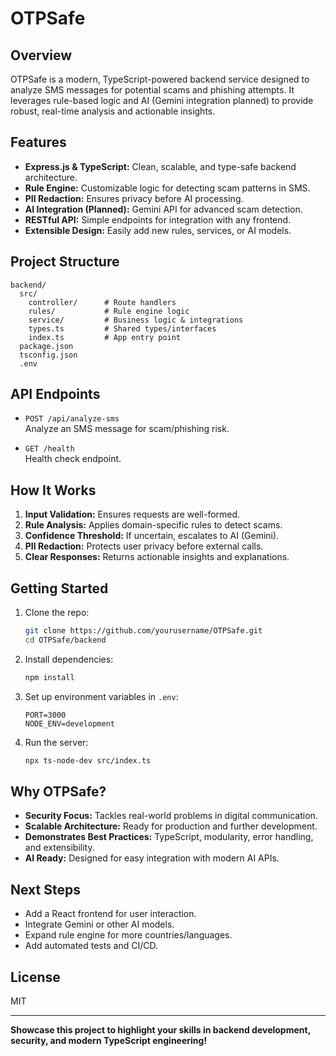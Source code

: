 # OTPSafe

## Overview
OTPSafe is a modern, TypeScript-powered backend service designed to analyze SMS messages for potential scams and phishing attempts. It leverages rule-based logic and AI (Gemini integration planned) to provide robust, real-time analysis and actionable insights.

## Features
- **Express.js & TypeScript:** Clean, scalable, and type-safe backend architecture.
- **Rule Engine:** Customizable logic for detecting scam patterns in SMS.
- **PII Redaction:** Ensures privacy before AI processing.
- **AI Integration (Planned):** Gemini API for advanced scam detection.
- **RESTful API:** Simple endpoints for integration with any frontend.
- **Extensible Design:** Easily add new rules, services, or AI models.

## Project Structure
```
backend/
  src/
    controller/      # Route handlers
    rules/           # Rule engine logic
    service/         # Business logic & integrations
    types.ts         # Shared types/interfaces
    index.ts         # App entry point
  package.json
  tsconfig.json
  .env
```

## API Endpoints

- `POST /api/analyze-sms`  
  Analyze an SMS message for scam/phishing risk.

- `GET /health`  
  Health check endpoint.

## How It Works

1. **Input Validation:** Ensures requests are well-formed.
2. **Rule Analysis:** Applies domain-specific rules to detect scams.
3. **Confidence Threshold:** If uncertain, escalates to AI (Gemini).
4. **PII Redaction:** Protects user privacy before external calls.
5. **Clear Responses:** Returns actionable insights and explanations.

## Getting Started

1. Clone the repo:
   ```bash
   git clone https://github.com/yourusername/OTPSafe.git
   cd OTPSafe/backend
   ```
2. Install dependencies:
   ```bash
   npm install
   ```
3. Set up environment variables in `.env`:
   ```
   PORT=3000
   NODE_ENV=development
   ```
4. Run the server:
   ```bash
   npx ts-node-dev src/index.ts
   ```

## Why OTPSafe?

- **Security Focus:** Tackles real-world problems in digital communication.
- **Scalable Architecture:** Ready for production and further development.
- **Demonstrates Best Practices:** TypeScript, modularity, error handling, and extensibility.
- **AI Ready:** Designed for easy integration with modern AI APIs.

## Next Steps

- Add a React frontend for user interaction.
- Integrate Gemini or other AI models.
- Expand rule engine for more countries/languages.
- Add automated tests and CI/CD.

## License

MIT

---

**Showcase this project to highlight your skills in backend development, security, and modern TypeScript engineering!**
